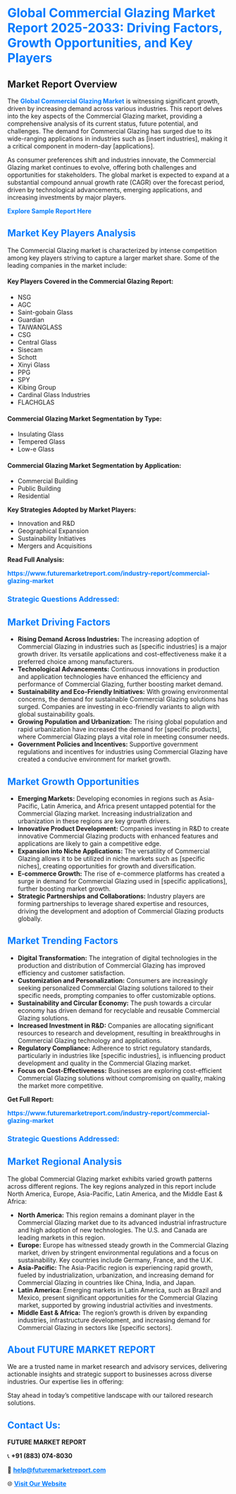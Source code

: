 <h1 style="color: #007BFF;">Global Commercial Glazing Market Report 2025-2033: Driving Factors, Growth Opportunities, and Key Players</h1>

<section id="overview">
<h2>Market Report Overview</h2>
<p>The <a href="https://www.futuremarketreport.com/industry-report/commercial-glazing-market" style="color: #007BFF; text-decoration: none;"><strong>Global Commercial Glazing Market</strong></a> is witnessing significant growth, driven by increasing demand across various industries. This report delves into the key aspects of the Commercial Glazing market, providing a comprehensive analysis of its current status, future potential, and challenges. The demand for Commercial Glazing has surged due to its wide-ranging applications in industries such as [insert industries], making it a critical component in modern-day [applications].</p>
<p>As consumer preferences shift and industries innovate, the Commercial Glazing market continues to evolve, offering both challenges and opportunities for stakeholders. The global market is expected to expand at a substantial compound annual growth rate (CAGR) over the forecast period, driven by technological advancements, emerging applications, and increasing investments by major players.</p>
</section>

<section id="overview">
<p><a href="https://www.futuremarketreport.com/request-sample/reportId=62657" style="color: #007BFF; text-decoration: none;"><strong>Explore Sample Report Here</strong></a></p>
</section>

<section id="key-players">
<h2 style="color: #007BFF;">Market Key Players Analysis</h2>
<p>The Commercial Glazing market is characterized by intense competition among key players striving to capture a larger market share. Some of the leading companies in the market include:</p>
<h4>Key Players Covered in the Commercial Glazing Report:</h4>
<ul><li>NSG</li><li>AGC</li><li>Saint-gobain Glass</li><li>Guardian</li><li>TAIWANGLASS</li><li>CSG</li><li>Central Glass</li><li>Sisecam</li><li>Schott</li><li>Xinyi Glass</li><li>PPG</li><li>SPY</li><li>Kibing Group</li><li>Cardinal Glass Industries</li><li>FLACHGLAS</li></ul>
<h4>Commercial Glazing Market Segmentation by Type:</h4>
<ul><li>Insulating Glass</li><li>Tempered Glass</li><li>Low-e Glass</li></ul>

<h4>Commercial Glazing Market Segmentation by Application:</h4>
<ul><li>Commercial Building</li><li>Public Building</li><li>Residential</li></ul>
<p><strong>Key Strategies Adopted by Market Players:</strong></p>
<ul>
<li>Innovation and R&D</li>
<li>Geographical Expansion</li>
<li>Sustainability Initiatives</li>
<li>Mergers and Acquisitions</li>
</ul>
</section>

<section>
<p><strong>Read Full Analysis: </strong></p><a href="https://www.futuremarketreport.com/industry-report/commercial-glazing-market" style="color: #007BFF; text-decoration: none;"><strong>https://www.futuremarketreport.com/industry-report/commercial-glazing-market</strong></a>
<h3 style="color: #007BFF;">Strategic Questions Addressed:</h3>
</section>

<section id="driving-factors">
<h2 style="color: #007BFF;">Market Driving Factors</h2>
<ul>
<li><strong>Rising Demand Across Industries:</strong> The increasing adoption of Commercial Glazing in industries such as [specific industries] is a major growth driver. Its versatile applications and cost-effectiveness make it a preferred choice among manufacturers.</li>
<li><strong>Technological Advancements:</strong> Continuous innovations in production and application technologies have enhanced the efficiency and performance of Commercial Glazing, further boosting market demand.</li>
<li><strong>Sustainability and Eco-Friendly Initiatives:</strong> With growing environmental concerns, the demand for sustainable Commercial Glazing solutions has surged. Companies are investing in eco-friendly variants to align with global sustainability goals.</li>
<li><strong>Growing Population and Urbanization:</strong> The rising global population and rapid urbanization have increased the demand for [specific products], where Commercial Glazing plays a vital role in meeting consumer needs.</li>
<li><strong>Government Policies and Incentives:</strong> Supportive government regulations and incentives for industries using Commercial Glazing have created a conducive environment for market growth.</li>
</ul>
</section>

<section id="growth-opportunities">
<h2 style="color: #007BFF;">Market Growth Opportunities</h2>
<ul>
<li><strong>Emerging Markets:</strong> Developing economies in regions such as Asia-Pacific, Latin America, and Africa present untapped potential for the Commercial Glazing market. Increasing industrialization and urbanization in these regions are key growth drivers.</li>
<li><strong>Innovative Product Development:</strong> Companies investing in R&D to create innovative Commercial Glazing products with enhanced features and applications are likely to gain a competitive edge.</li>
<li><strong>Expansion into Niche Applications:</strong> The versatility of Commercial Glazing allows it to be utilized in niche markets such as [specific niches], creating opportunities for growth and diversification.</li>
<li><strong>E-commerce Growth:</strong> The rise of e-commerce platforms has created a surge in demand for Commercial Glazing used in [specific applications], further boosting market growth.</li>
<li><strong>Strategic Partnerships and Collaborations:</strong> Industry players are forming partnerships to leverage shared expertise and resources, driving the development and adoption of Commercial Glazing products globally.</li>
</ul>
</section>

<section id="trending-factors">
<h2 style="color: #007BFF;">Market Trending Factors</h2>
<ul>
<li><strong>Digital Transformation:</strong> The integration of digital technologies in the production and distribution of Commercial Glazing has improved efficiency and customer satisfaction.</li>
<li><strong>Customization and Personalization:</strong> Consumers are increasingly seeking personalized Commercial Glazing solutions tailored to their specific needs, prompting companies to offer customizable options.</li>
<li><strong>Sustainability and Circular Economy:</strong> The push towards a circular economy has driven demand for recyclable and reusable Commercial Glazing solutions.</li>
<li><strong>Increased Investment in R&D:</strong> Companies are allocating significant resources to research and development, resulting in breakthroughs in Commercial Glazing technology and applications.</li>
<li><strong>Regulatory Compliance:</strong> Adherence to strict regulatory standards, particularly in industries like [specific industries], is influencing product development and quality in the Commercial Glazing market.</li>
<li><strong>Focus on Cost-Effectiveness:</strong> Businesses are exploring cost-efficient Commercial Glazing solutions without compromising on quality, making the market more competitive.</li>
</ul>
</section>

<section>
<p><strong>Get Full Report: </strong></p><a href="https://www.futuremarketreport.com/industry-report/commercial-glazing-market" style="color: #007BFF; text-decoration: none;"><strong>https://www.futuremarketreport.com/industry-report/commercial-glazing-market</strong></a>
<h3 style="color: #007BFF;">Strategic Questions Addressed:</h3>
</section>


<section id="regional-analysis">
<h2 style="color: #007BFF;">Market Regional Analysis</h2>
<p>The global Commercial Glazing market exhibits varied growth patterns across different regions. The key regions analyzed in this report include North America, Europe, Asia-Pacific, Latin America, and the Middle East & Africa:</p>
<ul>
<li><strong>North America:</strong> This region remains a dominant player in the Commercial Glazing market due to its advanced industrial infrastructure and high adoption of new technologies. The U.S. and Canada are leading markets in this region.</li>
<li><strong>Europe:</strong> Europe has witnessed steady growth in the Commercial Glazing market, driven by stringent environmental regulations and a focus on sustainability. Key countries include Germany, France, and the U.K.</li>
<li><strong>Asia-Pacific:</strong> The Asia-Pacific region is experiencing rapid growth, fueled by industrialization, urbanization, and increasing demand for Commercial Glazing in countries like China, India, and Japan.</li>
<li><strong>Latin America:</strong> Emerging markets in Latin America, such as Brazil and Mexico, present significant opportunities for the Commercial Glazing market, supported by growing industrial activities and investments.</li>
<li><strong>Middle East & Africa:</strong> The region’s growth is driven by expanding industries, infrastructure development, and increasing demand for Commercial Glazing in sectors like [specific sectors].</li>
</ul>
</section>

<footer>
<h2 style="color: #007BFF;">About FUTURE MARKET REPORT</h2>
<p>We are a trusted name in market research and advisory services, delivering actionable insights and strategic support to businesses across diverse industries. Our expertise lies in offering:</p>

<p>Stay ahead in today’s competitive landscape with our tailored research solutions.</p>

<h2 style="color: #007BFF;">Contact Us:</h2>
<p><strong>FUTURE MARKET REPORT</strong></p>
<p>📞 <strong>+91 (883) 074-8030</strong></p>
<p>📧 <strong><a href="mailto:help@futuremarketreport.com" style="color: #007BFF;">help@futuremarketreport.com</a></strong></p>
<p>🌐 <strong><a href="https://www.futuremarketreport.com/" style="color: #007BFF;">Visit Our Website</a></strong></p>
</footer>